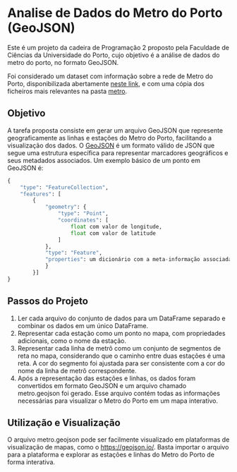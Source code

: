 # Analise de Dados do Metro do Porto (GeoJSON)
Este é um projeto da cadeira de Programação 2 proposto pela Faculdade de Ciências da Universidade do Porto, cujo objetivo é a análise de dados do metro do porto, no formato GeoJSON.

Foi considerado um dataset com informação sobre a rede de Metro do Porto, disponibilizada abertamente [neste link](https://opendata.porto.digital/ne/dataset/horarios-paragens-e-rotas-em-formato-gtfs), e com uma cópia dos ficheiros mais relevantes na pasta [metro](../scripts/projeto2/dados/metro).

## Objetivo

A tarefa proposta consiste em gerar um arquivo GeoJSON que represente geograficamente as linhas e estações do Metro do Porto, facilitando a visualização dos dados. O  [GeoJSON](https://geojson.org/) é um formato válido de JSON que segue uma estrutura específica para representar marcadores geográficos e seus metadados associados. Um exemplo básico de um ponto em GeoJSON é:
```python
{
    "type": "FeatureCollection", 
    "features": [
        {
            "geometry": {
                "type": "Point", 
                "coordinates": [
                    float com valor de longitude, 
                    float com valor de latitude
                ]
            }, 
            "type": "Feature", 
            "properties": um dicionário com a meta-informação associada ao ponto geográfico
            }
        }]
}
```
  
## Passos do Projeto
  
1. Ler cada arquivo do conjunto de dados para um DataFrame separado e combinar os dados em um único DataFrame.
2. Representar cada estação como um ponto no mapa, com propriedades adicionais, como o nome da estação.
3. Representar cada linha de metrô como um conjunto de segmentos de reta no mapa, considerando que o caminho entre duas estações é uma reta. A cor do segmento foi ajustada para ser consistente com a cor do nome da linha de metrô correspondente.
4. Após a representação das estações e linhas, os dados foram convertidos em formato GeoJSON e um arquivo chamado metro.geojson foi gerado. Esse arquivo contém todas as informações necessárias para visualizar o Metro do Porto em um mapa interativo.
  
## Utilização e Visualização
  
O arquivo metro.geojson pode ser facilmente visualizado em plataformas de visualização de mapas, como o <https://geojson.io/>. Basta importar o arquivo para a plataforma e explorar as estações e linhas do Metro do Porto de forma interativa.
